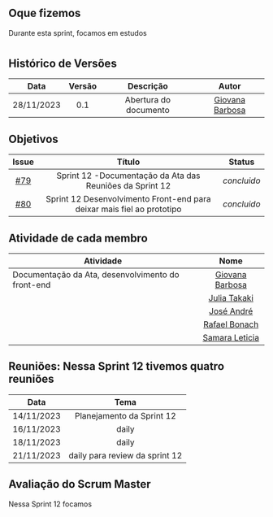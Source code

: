 ## Oque fizemos

Durante esta sprint, focamos em estudos

#

## Histórico de Versões

| Data       | Versão | Descrição                                 | Autor             |
| :--------: | :----: | :--------------------:                    | :---------------: |
| 28/11/2023 |  0.1   | Abertura do documento                     | [Giovana Barbosa ](https://github.com/gio221) |

## Objetivos
|                            Issue                             |              Título               |                    Status                     |
| :----------------------------------------------------------: | :-------------------------------: | :-------------------------------------------------: |
| [#79](https://github.com/unb-mds/2023-2-Squad07/issues/79) |  Sprint 12 -Documentação da Ata das Reuniões da Sprint 12   |_concluido_  |
 | [#80](https://github.com/unb-mds/2023-2-Squad07/issues/80) |  Sprint 12 Desenvolvimento Front-end para deixar mais fiel ao prototipo   |_concluido_ |
 
  

## Atividade de cada membro
 Atividade        |                                                                           Nome                                                                            |
| ------------- | :-------------------------------------------------------------------------------------------------------------------------------------------------------: |
|Documentação da Ata, desenvolvimento do front-end|                                                    [Giovana Barbosa ](https://github.com/gio221)                                                    |
| |                                                    [Julia Takaki](https://github.com/juliatakaki)                                                    |
||                [José André](https://github.com/joseandre25)                                                     |
|  |                                                    [Rafael Bonach](https://github.com/RafaBonach)                                                    |
|   |                                                    [Samara Leticia](https://github.com/samarawwleticia)       |  


## Reuniões: Nessa Sprint 12 tivemos quatro reuniões

| Data       | Tema                             
| :---------:| :---------------------------------------------:      
| 14/11/2023 |  Planejamento da Sprint 12
| 16/11/2023 |  daily  
| 18/11/2023 |  daily 
| 21/11/2023 |  daily  para review da sprint 12

## Avaliação do Scrum Master

Nessa Sprint 12 focamos 